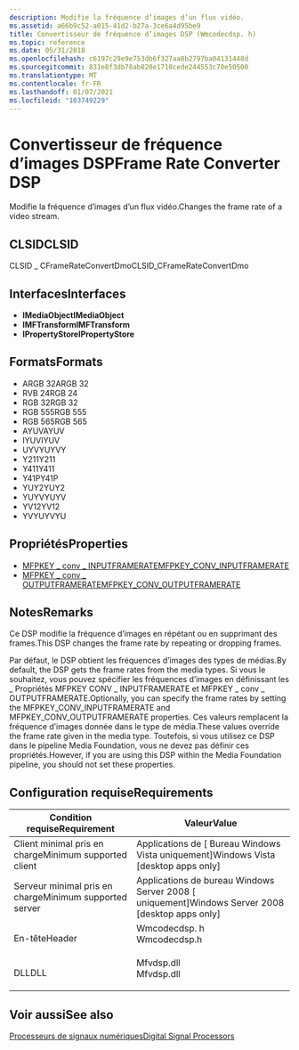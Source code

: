 ```yaml
---
description: Modifie la fréquence d’images d’un flux vidéo.
ms.assetid: a66b9c52-a015-41d2-b27a-3ce6a4d95be9
title: Convertisseur de fréquence d’images DSP (Wmcodecdsp. h)
ms.topic: reference
ms.date: 05/31/2018
ms.openlocfilehash: c6197c29e9e753db6f327aa8b2797ba04131448d
ms.sourcegitcommit: 831e8f3db78ab820e1710cede244553c70e50500
ms.translationtype: MT
ms.contentlocale: fr-FR
ms.lasthandoff: 01/07/2021
ms.locfileid: "103749229"
---
```

# <a name="frame-rate-converter-dsp"></a><span data-ttu-id="cf467-103">Convertisseur de fréquence d’images DSP</span><span class="sxs-lookup"><span data-stu-id="cf467-103">Frame Rate Converter DSP</span></span>

<span data-ttu-id="cf467-104">Modifie la fréquence d’images d’un flux vidéo.</span><span class="sxs-lookup"><span data-stu-id="cf467-104">Changes the frame rate of a video stream.</span></span>

## <a name="clsid"></a><span data-ttu-id="cf467-105">CLSID</span><span class="sxs-lookup"><span data-stu-id="cf467-105">CLSID</span></span>

<span data-ttu-id="cf467-106">CLSID \_ CFrameRateConvertDmo</span><span class="sxs-lookup"><span data-stu-id="cf467-106">CLSID\_CFrameRateConvertDmo</span></span>

## <a name="interfaces"></a><span data-ttu-id="cf467-107">Interfaces</span><span class="sxs-lookup"><span data-stu-id="cf467-107">Interfaces</span></span>

-   <span data-ttu-id="cf467-108">**IMediaObject**</span><span class="sxs-lookup"><span data-stu-id="cf467-108">**IMediaObject**</span></span>
-   <span data-ttu-id="cf467-109">**IMFTransform**</span><span class="sxs-lookup"><span data-stu-id="cf467-109">**IMFTransform**</span></span>
-   <span data-ttu-id="cf467-110">**IPropertyStore**</span><span class="sxs-lookup"><span data-stu-id="cf467-110">**IPropertyStore**</span></span>

## <a name="formats"></a><span data-ttu-id="cf467-111">Formats</span><span class="sxs-lookup"><span data-stu-id="cf467-111">Formats</span></span>

-   <span data-ttu-id="cf467-112">ARGB 32</span><span class="sxs-lookup"><span data-stu-id="cf467-112">ARGB 32</span></span>
-   <span data-ttu-id="cf467-113">RVB 24</span><span class="sxs-lookup"><span data-stu-id="cf467-113">RGB 24</span></span>
-   <span data-ttu-id="cf467-114">RGB 32</span><span class="sxs-lookup"><span data-stu-id="cf467-114">RGB 32</span></span>
-   <span data-ttu-id="cf467-115">RGB 555</span><span class="sxs-lookup"><span data-stu-id="cf467-115">RGB 555</span></span>
-   <span data-ttu-id="cf467-116">RGB 565</span><span class="sxs-lookup"><span data-stu-id="cf467-116">RGB 565</span></span>
-   <span data-ttu-id="cf467-117">AYUV</span><span class="sxs-lookup"><span data-stu-id="cf467-117">AYUV</span></span>
-   <span data-ttu-id="cf467-118">IYUV</span><span class="sxs-lookup"><span data-stu-id="cf467-118">IYUV</span></span>
-   <span data-ttu-id="cf467-119">UYVY</span><span class="sxs-lookup"><span data-stu-id="cf467-119">UYVY</span></span>
-   <span data-ttu-id="cf467-120">Y211</span><span class="sxs-lookup"><span data-stu-id="cf467-120">Y211</span></span>
-   <span data-ttu-id="cf467-121">Y411</span><span class="sxs-lookup"><span data-stu-id="cf467-121">Y411</span></span>
-   <span data-ttu-id="cf467-122">Y41P</span><span class="sxs-lookup"><span data-stu-id="cf467-122">Y41P</span></span>
-   <span data-ttu-id="cf467-123">YUY2</span><span class="sxs-lookup"><span data-stu-id="cf467-123">YUY2</span></span>
-   <span data-ttu-id="cf467-124">YUYV</span><span class="sxs-lookup"><span data-stu-id="cf467-124">YUYV</span></span>
-   <span data-ttu-id="cf467-125">YV12</span><span class="sxs-lookup"><span data-stu-id="cf467-125">YV12</span></span>
-   <span data-ttu-id="cf467-126">YVYU</span><span class="sxs-lookup"><span data-stu-id="cf467-126">YVYU</span></span>

## <a name="properties"></a><span data-ttu-id="cf467-127">Propriétés</span><span class="sxs-lookup"><span data-stu-id="cf467-127">Properties</span></span>

-   [<span data-ttu-id="cf467-128">MFPKEY \_ conv \_ INPUTFRAMERATE</span><span class="sxs-lookup"><span data-stu-id="cf467-128">MFPKEY\_CONV\_INPUTFRAMERATE</span></span>](mfpkey-conv-inputframerate.md)
-   [<span data-ttu-id="cf467-129">MFPKEY \_ conv \_ OUTPUTFRAMERATE</span><span class="sxs-lookup"><span data-stu-id="cf467-129">MFPKEY\_CONV\_OUTPUTFRAMERATE</span></span>](mfpkey-conv-outputframerate.md)

## <a name="remarks"></a><span data-ttu-id="cf467-130">Notes</span><span class="sxs-lookup"><span data-stu-id="cf467-130">Remarks</span></span>

<span data-ttu-id="cf467-131">Ce DSP modifie la fréquence d’images en répétant ou en supprimant des frames.</span><span class="sxs-lookup"><span data-stu-id="cf467-131">This DSP changes the frame rate by repeating or dropping frames.</span></span>

<span data-ttu-id="cf467-132">Par défaut, le DSP obtient les fréquences d’images des types de médias.</span><span class="sxs-lookup"><span data-stu-id="cf467-132">By default, the DSP gets the frame rates from the media types.</span></span> <span data-ttu-id="cf467-133">Si vous le souhaitez, vous pouvez spécifier les fréquences d’images en définissant les \_ Propriétés MFPKEY CONV \_ INPUTFRAMERATE et MFPKEY \_ conv \_ OUTPUTFRAMERATE.</span><span class="sxs-lookup"><span data-stu-id="cf467-133">Optionally, you can specify the frame rates by setting the MFPKEY\_CONV\_INPUTFRAMERATE and MFPKEY\_CONV\_OUTPUTFRAMERATE properties.</span></span> <span data-ttu-id="cf467-134">Ces valeurs remplacent la fréquence d’images donnée dans le type de média.</span><span class="sxs-lookup"><span data-stu-id="cf467-134">These values override the frame rate given in the media type.</span></span> <span data-ttu-id="cf467-135">Toutefois, si vous utilisez ce DSP dans le pipeline Media Foundation, vous ne devez pas définir ces propriétés.</span><span class="sxs-lookup"><span data-stu-id="cf467-135">However, if you are using this DSP within the Media Foundation pipeline, you should not set these properties.</span></span>

## <a name="requirements"></a><span data-ttu-id="cf467-136">Configuration requise</span><span class="sxs-lookup"><span data-stu-id="cf467-136">Requirements</span></span>



| <span data-ttu-id="cf467-137">Condition requise</span><span class="sxs-lookup"><span data-stu-id="cf467-137">Requirement</span></span> | <span data-ttu-id="cf467-138">Valeur</span><span class="sxs-lookup"><span data-stu-id="cf467-138">Value</span></span> |
|-------------------------------------|-----------------------------------------------------------------------------------------|
| <span data-ttu-id="cf467-139">Client minimal pris en charge</span><span class="sxs-lookup"><span data-stu-id="cf467-139">Minimum supported client</span></span><br/> | <span data-ttu-id="cf467-140">Applications de \[ Bureau Windows Vista uniquement\]</span><span class="sxs-lookup"><span data-stu-id="cf467-140">Windows Vista \[desktop apps only\]</span></span><br/>                                          |
| <span data-ttu-id="cf467-141">Serveur minimal pris en charge</span><span class="sxs-lookup"><span data-stu-id="cf467-141">Minimum supported server</span></span><br/> | <span data-ttu-id="cf467-142">Applications de bureau Windows Server 2008 \[ uniquement\]</span><span class="sxs-lookup"><span data-stu-id="cf467-142">Windows Server 2008 \[desktop apps only\]</span></span><br/>                                    |
| <span data-ttu-id="cf467-143">En-tête</span><span class="sxs-lookup"><span data-stu-id="cf467-143">Header</span></span><br/>                   | <dl> <span data-ttu-id="cf467-144"><dt>Wmcodecdsp. h</dt></span><span class="sxs-lookup"><span data-stu-id="cf467-144"><dt>Wmcodecdsp.h</dt></span></span> </dl> |
| <span data-ttu-id="cf467-145">DLL</span><span class="sxs-lookup"><span data-stu-id="cf467-145">DLL</span></span><br/>                      | <dl> <span data-ttu-id="cf467-146"><dt>Mfvdsp.dll</dt></span><span class="sxs-lookup"><span data-stu-id="cf467-146"><dt>Mfvdsp.dll</dt></span></span> </dl>   |



## <a name="see-also"></a><span data-ttu-id="cf467-147">Voir aussi</span><span class="sxs-lookup"><span data-stu-id="cf467-147">See also</span></span>

<dl> <dt>

[<span data-ttu-id="cf467-148">Processeurs de signaux numériques</span><span class="sxs-lookup"><span data-stu-id="cf467-148">Digital Signal Processors</span></span>](windowsmediadigitalsignalprocessors.md)
</dt> </dl>

 

 




